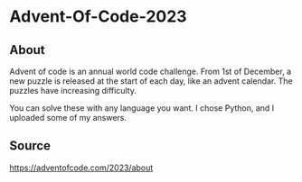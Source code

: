 # Advent-Of-Code-2023

## About
Advent of code is an annual world code challenge.
From 1st of December, a new puzzle is released at the start of each day, like an advent calendar.
The puzzles have increasing difficulty.

You can solve these with any language you want. I chose Python, and I uploaded some of my answers.

## Source 
https://adventofcode.com/2023/about
